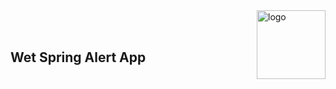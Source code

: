 <img alt="logo" style="float: right;right: 0px" src="https://github.com/iepn/wet-spring/assets/57232813/3aaf2bea-bab9-4fa1-a352-86da946e02ec" width="110" div align=right>

<br />
<br />

## Wet Spring Alert App
